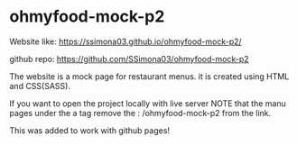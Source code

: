 # ohmyfood-mock-p2

Website like: https://ssimona03.github.io/ohmyfood-mock-p2/

github repo: https://github.com/SSimona03/ohmyfood-mock-p2

The website is a mock page for restaurant menus. it is created using HTML and CSS(SASS).

If you want to open the project locally with live server NOTE that the manu pages under the a tag remove the : /ohmyfood-mock-p2 from the link.

This was added to work with github pages!
